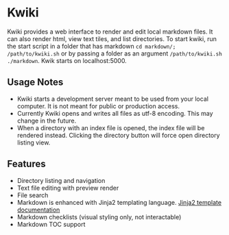 # Kwiki
Kwiki provides a web interface to render and edit local markdown files. It can also render html, view text tiles, and list directories. To start kwiki, run the start script in a folder that has markdown `cd markdown/; /path/to/kwiki.sh` or by passing a folder as an argument `/path/to/kwiki.sh ./markdown`. Kwik starts on localhost:5000.

## Usage Notes
- Kwiki starts a development server meant to be used from your local computer. It is not meant for public or production access.
- Currently Kwiki opens and writes all files as utf-8 encoding. This may change in the future.
- When a directory with an index file is opened, the index file will be rendered instead. Clicking the directory button will force open directory listing view.

## Features
- Directory listing and navigation
- Text file editing with preview render
- File search
- Markdown is enhanced with Jinja2 templating language. [Jinja2 template documentation](https://jinja2docs.readthedocs.io/en/stable/templates.html) 
- Markdown checklists (visual styling only, not interactable)
- Markdown TOC support
